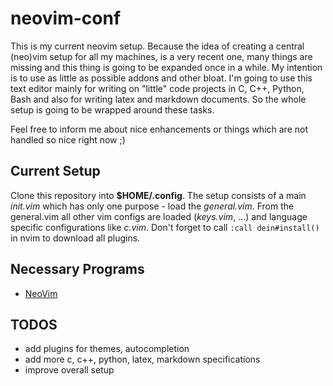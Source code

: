 # neovim-conf
This is my current neovim setup. Because the idea of creating a central (neo)vim setup for all my machines, is a very recent one, many things are missing and this thing is going to be expanded once in a while.
My intention is to use as little as possible addons and other bloat.
I'm going to use this text editor mainly for writing on "little" code projects in C, C++, Python, Bash and also for writing latex and markdown documents. So the whole setup is going to be wrapped around these tasks.

Feel free to inform me about nice enhancements or things which are not handled so nice right now ;)

## Current Setup
Clone this repository into **$HOME/.config**.
The setup consists of a main *init.vim* which has only one purpose - load the *general.vim*.
From the general.vim all other vim configs are loaded (*keys.vim*, ...) and language specific configurations like *c.vim*.
Don't forget to call `:call dein#install()` in nvim to download all plugins.

## Necessary Programs
- [NeoVim](https://github.com/neovim/neovim)

## TODOS
- add plugins for themes, autocompletion
- add more c, c++, python, latex, markdown specifications
- improve overall setup


